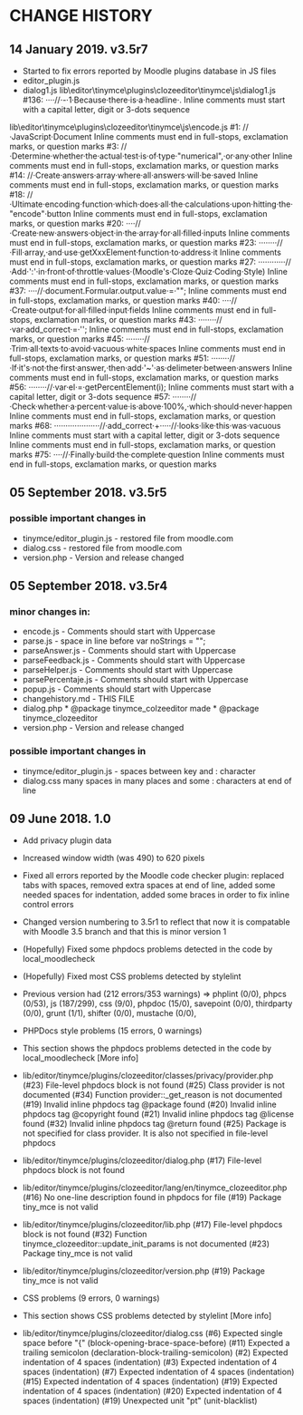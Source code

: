 # CHANGE HISTORY
## 14 January 2019. v3.5r7
* Started to fix errors reported by Moodle plugins database in JS files
* editor_plugin.js
* dialog1.js
lib\editor\tinymce\plugins\clozeeditor\tinymce\js\dialog1.js
    #136: ····//·-·1·Because·there·is·a·headline·.
    Inline comments must start with a capital letter, digit or 3-dots sequence

lib\editor\tinymce\plugins\clozeeditor\tinymce\js\encode.js
    #1: //·JavaScript·Document
    Inline comments must end in full-stops, exclamation marks, or question marks
    #3: //·Determine·whether·the·actual·test·is·of·type·"numerical",·or·any·other
    Inline comments must end in full-stops, exclamation marks, or question marks
    #14: //·Create·answers·array·where·all·answers·will·be·saved
    Inline comments must end in full-stops, exclamation marks, or question marks
    #18: //·Ultimate·encoding·function·which·does·all·the·calculations·upon·hitting·the·"encode"·button
    Inline comments must end in full-stops, exclamation marks, or question marks
    #20: ····//·Create·new·answers·object·in·the·array·for·all·filled·inputs
    Inline comments must end in full-stops, exclamation marks, or question marks
    #23: ········//·Fill·array,·and·use·getXxxElement·function·to·address·it
    Inline comments must end in full-stops, exclamation marks, or question marks
    #27: ············//·Add·':'·in·front·of·throttle·values·(Moodle's·Cloze·Quiz·Coding·Style)
    Inline comments must end in full-stops, exclamation marks, or question marks
    #37: ····//·document.Formular.output.value·=·"";
    Inline comments must end in full-stops, exclamation marks, or question marks
    #40: ····//·Create·output·for·all·filled·input·fields
    Inline comments must end in full-stops, exclamation marks, or question marks
    #43: ········//·var·add_correct·=·'';
    Inline comments must end in full-stops, exclamation marks, or question marks
    #45: ········//·Trim·all·texts·to·avoid·vacuous·white·spaces
    Inline comments must end in full-stops, exclamation marks, or question marks
    #51: ········//·If·it's·not·the·first·answer,·then·add·'~'·as·delimeter·between·answers
    Inline comments must end in full-stops, exclamation marks, or question marks
    #56: ········//·var·el·=·getPercentElement(i);
    Inline comments must start with a capital letter, digit or 3-dots sequence
    #57: ········//·Check·whether·a·percent·value·is·above·100%,·which·should·never·happen
    Inline comments must end in full-stops, exclamation marks, or question marks
    #68: ····················//·add_correct·+·····//·looks·like·this·was·vacuous
    Inline comments must start with a capital letter, digit or 3-dots sequence
    Inline comments must end in full-stops, exclamation marks, or question marks
    #75: ····//·Finally·build·the·complete·question
    Inline comments must end in full-stops, exclamation marks, or question marks

## 05 September 2018. v3.5r5

### possible important changes in 
* tinymce/editor_plugin.js - restored file from moodle.com
* dialog.css - restored file from moodle.com
* version.php - Version and release changed

## 05 September 2018. v3.5r4
### minor changes in:
* encode.js - Comments should start with Uppercase
* parse.js - space in line before var noStrings = "";
* parseAnswer.js - Comments should start with Uppercase
* parseFeedback.js - Comments should start with Uppercase
* parseHelper.js - Comments should start with Uppercase
* parsePercentaje.js - Comments should start with Uppercase
* popup.js - Comments should start with Uppercase
* changehistory.md - THIS FILE
* dialog.php  * @package    tinymce_colzeeditor  made * @package    tinymce_clozeeditor
* version.php - Version and release changed

### possible important changes in 
* tinymce/editor_plugin.js - spaces between key and : character
* dialog.css many spaces in many places and some : characters at end of line


## 09 June 2018. 1.0
* Add privacy plugin data
* Increased window width (was 490) to 620 pixels
* Fixed all errors reported by the Moodle code checker plugin: 
  replaced tabs with spaces, 
  removed extra spaces at end of line, 
  added some needed spaces for indentation,
  added some braces in order to fix inline control errors
* Changed version numbering to 3.5r1 to reflect that 
  now it is compatable with Moodle 3.5 branch and that this is minor version 1
 
* (Hopefully) Fixed some phpdocs problems detected in the code by local_moodlecheck
* (Hopefully) Fixed most CSS problems detected by stylelint
 
* Previous version had (212 errors/353 warnings)
  => phplint (0/0), phpcs (0/53), 
  js (187/299), 
  css (9/0), 
  phpdoc (15/0), savepoint (0/0), thirdparty (0/0), 
  grunt (1/1), shifter (0/0), mustache (0/0),

* PHPDocs style problems (15 errors, 0 warnings)
* This section shows the phpdocs problems detected in the code by local_moodlecheck [More info]

* lib/editor/tinymce/plugins/clozeeditor/classes/privacy/provider.php
(#23) File-level phpdocs block is not found
(#25) Class provider is not documented
(#34) Function provider::_get_reason is not documented
(#19) Invalid inline phpdocs tag @package found
(#20) Invalid inline phpdocs tag @copyright found
(#21) Invalid inline phpdocs tag @license found
(#32) Invalid inline phpdocs tag @return found
(#25) Package is not specified for class provider. It is also not specified in file-level phpdocs

* lib/editor/tinymce/plugins/clozeeditor/dialog.php
(#17) File-level phpdocs block is not found
* lib/editor/tinymce/plugins/clozeeditor/lang/en/tinymce_clozeeditor.php
(#16) No one-line description found in phpdocs for file
(#19) Package tiny_mce is not valid
* lib/editor/tinymce/plugins/clozeeditor/lib.php
(#17) File-level phpdocs block is not found
(#32) Function tinymce_clozeeditor::update_init_params is not documented
(#23) Package tiny_mce is not valid
* lib/editor/tinymce/plugins/clozeeditor/version.php
(#19) Package tiny_mce is not valid

* CSS problems (9 errors, 0 warnings)
* This section shows CSS problems detected by stylelint [More info]

* lib/editor/tinymce/plugins/clozeeditor/dialog.css
(#6) Expected single space before "{" (block-opening-brace-space-before)
(#11) Expected a trailing semicolon (declaration-block-trailing-semicolon)
(#2) Expected indentation of 4 spaces (indentation)
(#3) Expected indentation of 4 spaces (indentation)
(#7) Expected indentation of 4 spaces (indentation)
(#15) Expected indentation of 4 spaces (indentation)
(#19) Expected indentation of 4 spaces (indentation)
(#20) Expected indentation of 4 spaces (indentation)
(#19) Unexpected unit "pt" (unit-blacklist)
